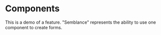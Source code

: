 # Components  
This is a demo of a feature. "Semblance" represents the ability to use one component to create forms.

